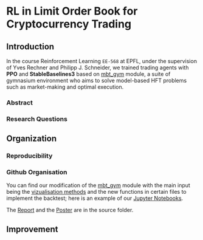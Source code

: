 # RL in Limit Order Book for Cryptocurrency Trading

## Introduction

In the course Reinforcement Learning `EE-568` at EPFL, under the supervision of Yves Rechner and Philipp J. Schneider, we trained trading agents with **PPO** and **StableBaselines3** based on [mbt_gym](https://github.com/JJJerome/mbt_gym) module, a suite of gymnasium environment who aims to solve model-based HFT problems such as market-making and optimal execution.

### Abstract 

### Research Questions

## Organization

### Reproducibility 

### Github Organisation

You can find our modification of the [mbt_gym](mbty_gym) module with the main input being the [vizualisation methods](mbt_gym/gym/helpers/helper2.py) and the new functions in certain files to implement the backtest; here is an example of our [Jupyter Notebooks](CleanExample.ipynb). 

The [Report](src/Project.pdf) and the [Poster](src/Poster.pdf) are in the source folder.

## Improvement



